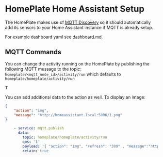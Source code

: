 # HomePlate Home Assistant Setup

The HomePlate makes use of [MQTT Discovery](https://www.home-assistant.io/docs/mqtt/discovery/) so it should automatically add its sensors to your Home Assistant instance if MQTT is already setup.

For example dashboard yaml see [dashboard.md](dashboard.md).

## MQTT Commands

You can change the activity running on the HomePlate by publishing the following MQTT message to the topic: `homeplate/<mqtt_node_id>/activity/run` which defaults to `homeplate/homeplate/activity/run`

T

You can add additional data to the action as well. To display an image:

```json
{
    "action": "img",
    "message": "http://homeassistant.local:5006/1.png"
}
```

```yaml
    - service: mqtt.publish
      data:
        topic: homeplate/homeplate/activity/run
        qos: '1'
        payload: '{ "action": "img", "refresh": "300" , "message":"http://homeassistant.local:5006/2.png"}'
        retain: true
```
